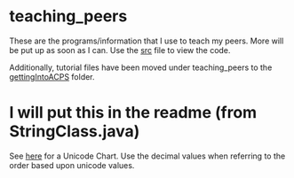 # teaching_peers
These are the programs/information that I use to teach my peers. More will be put up as soon as I can.
Use the [src](https://github.com/mv5903/teaching_peers/tree/master/src) file to view the code.

Additionally, tutorial files have been moved under teaching_peers to the [gettingIntoACPS](https://github.com/mv5903/teaching_peers/tree/master/src/gettingIntoAPCS) folder.

# I will put this in the readme (from StringClass.java)
See [here](https://www.ssec.wisc.edu/~tomw/java/unicode.html) for a Unicode Chart.
Use the decimal values when referring to the order based upon unicode values.

